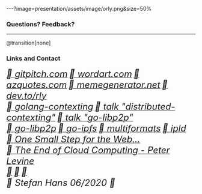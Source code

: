 ---?image=presentation/assets/image/orly.png&size=50%

### Questions? Feedback?

---

@transition[none]

### Links and Contact
[<i style="font-size:24px" class="fab">&#xf268; gitpitch.com</i>](https://gitpitch.com/)
[<i style="font-size:24px" class="fab">&#xf268; wordart.com</i>](https://wordart.com/)
[<i style="font-size:24px" class="fab">&#xf268; azquotes.com</i>](https://www.azquotes.com)
[<i style="font-size:24px" class="fab">&#xf268; memegenerator.net</i>](https://memegenerator.net)
[<i style="font-size:24px" class="fab">&#xf268; dev.to/rly</i>](https://dev.to/rly)
<br>
[<i style="font-size:24px" class="fab">&#xf09b; golang-contexting</i>](https://github.com/stefanhans/golang-contexting)
[<i style="font-size:24px" class="fab">&#xf09b; talk "distributed-contexting"</i>](https://github.com/stefanhans/distributed-contexting)
[<i style="font-size:24px" class="fab">&#xf09b; talk "go-libp2p"</i>](https://github.com/stefanhans/go-present/tree/master/slides/libp2p)
<br>
[<i style="font-size:24px" class="fab">&#xf09b; go-libp2p</i>](https://github.com/libp2p/go-libp2p)
[<i style="font-size:24px" class="fab">&#xf09b; go-ipfs</i>](https://github.com/ipfs/go-ipfs)
[<i style="font-size:24px" class="fab">&#xf09b; multiformats</i>](https://github.com/multiformats)
[<i style="font-size:24px" class="fab">&#xf09b; ipld</i>](https://github.com/ipld)
<br>
[<i style="font-size:24px" class="fab">&#xf23a; One Small Step for the Web...</i>](https://medium.com/@timberners_lee/one-small-step-for-the-web-87f92217d085)
<br>
[<i style="font-size:24px" class="fab">&#xf167; The End of Cloud Computing - Peter Levine</i>](https://www.youtube.com/watch?v=l9tOd6fHR-U&t=24s)
<br>
[<i style="font-size:24px" class="fas">&#xf1fa;</i>](mailto://stefanhans65@gmail.com)
[<i style="font-size:24px" class="fab">&#xf099;</i>](https://twitter.com/stefanhans65)
[<i style="font-size:24px" class="fab">&#xf08c;</i>](https://www.linkedin.com/in/stefan-hans-4545ab132/)
<br>
<i style="font-size:24px" class="fas">&#xf1f9; Stefan Hans 06/2020 </i><i> </i><i style="font-size:24px" class="fab"> &#xf25e;</i>



